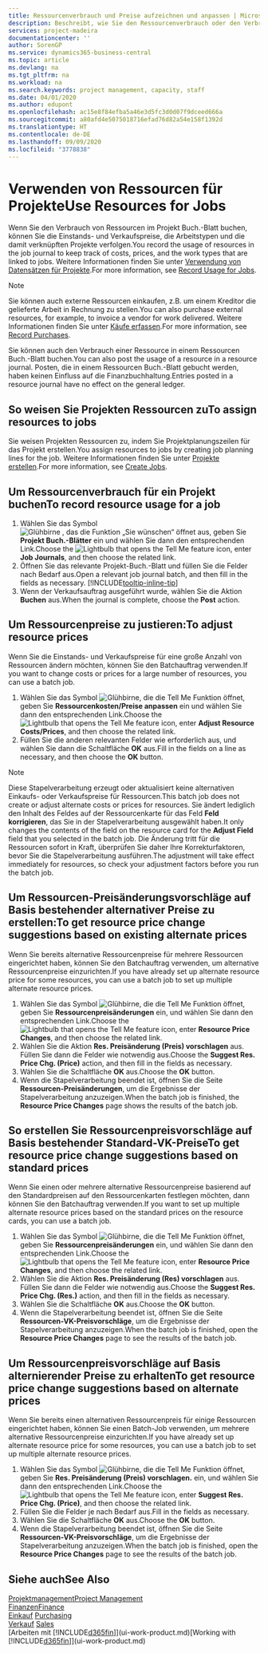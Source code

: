 ```yaml
---
title: Ressourcenverbrauch und Preise aufzeichnen und anpassen | Microsoft Docs
description: Beschreibt, wie Sie den Ressourcenverbrauch oder den Verbrauch erfassen können, die einem Projekt zugeordnet sind, um Kosten, Preisen und Arbeitstypen zu verwalten.
services: project-madeira
documentationcenter: ''
author: SorenGP
ms.service: dynamics365-business-central
ms.topic: article
ms.devlang: na
ms.tgt_pltfrm: na
ms.workload: na
ms.search.keywords: project management, capacity, staff
ms.date: 04/01/2020
ms.author: edupont
ms.openlocfilehash: ac15e8f84efba5a46e3d5fc3d0d07f9dceed666a
ms.sourcegitcommit: a80afd4e5075018716efad76d82a54e158f1392d
ms.translationtype: HT
ms.contentlocale: de-DE
ms.lasthandoff: 09/09/2020
ms.locfileid: "3778838"
---
```

# <a name="use-resources-for-jobs"></a><span data-ttu-id="627e1-103">Verwenden von Ressourcen für Projekte</span><span class="sxs-lookup"><span data-stu-id="627e1-103">Use Resources for Jobs</span></span>
<span data-ttu-id="627e1-104">Wenn Sie den Verbrauch von Ressourcen im Projekt Buch.-Blatt buchen, können Sie die Einstands- und Verkaufspreise, die Arbeitstypen und die damit verknüpften Projekte verfolgen.</span><span class="sxs-lookup"><span data-stu-id="627e1-104">You record the usage of resources in the job journal to keep track of costs, prices, and the work types that are linked to jobs.</span></span> <span data-ttu-id="627e1-105">Weitere Informationen finden Sie unter [Verwendung von Datensätzen für Projekte](projects-how-record-job-usage.md).</span><span class="sxs-lookup"><span data-stu-id="627e1-105">For more information, see [Record Usage for Jobs](projects-how-record-job-usage.md).</span></span>

> [!NOTE]
> <span data-ttu-id="627e1-106">Sie können auch externe Ressourcen einkaufen, z.B. um einem Kreditor die gelieferte Arbeit in Rechnung zu stellen.</span><span class="sxs-lookup"><span data-stu-id="627e1-106">You can also purchase external resources, for example, to invoice a vendor for work delivered.</span></span> <span data-ttu-id="627e1-107">Weitere Informationen finden Sie unter [Käufe erfassen](purchasing-how-record-purchases.md).</span><span class="sxs-lookup"><span data-stu-id="627e1-107">For more information, see [Record Purchases](purchasing-how-record-purchases.md).</span></span>

<span data-ttu-id="627e1-108">Sie können auch den Verbrauch einer Ressource in einem Ressourcen Buch.-Blatt buchen.</span><span class="sxs-lookup"><span data-stu-id="627e1-108">You can also post the usage of a resource in a resource journal.</span></span> <span data-ttu-id="627e1-109">Posten, die in einem Ressourcen Buch.-Blatt gebucht werden, haben keinen Einfluss auf die Finanzbuchhaltung.</span><span class="sxs-lookup"><span data-stu-id="627e1-109">Entries posted in a resource journal have no effect on the general ledger.</span></span>

## <a name="to-assign-resources-to-jobs"></a><span data-ttu-id="627e1-110">So weisen Sie Projekten Ressourcen zu</span><span class="sxs-lookup"><span data-stu-id="627e1-110">To assign resources to jobs</span></span>
<span data-ttu-id="627e1-111">Sie weisen Projekten Ressourcen zu, indem Sie Projektplanungszeilen für das Projekt erstellen.</span><span class="sxs-lookup"><span data-stu-id="627e1-111">You assign resources to jobs by creating job planning lines for the job.</span></span> <span data-ttu-id="627e1-112">Weitere Informationen finden Sie unter  [Projekte erstellen](projects-how-create-jobs.md).</span><span class="sxs-lookup"><span data-stu-id="627e1-112">For more information, see [Create Jobs](projects-how-create-jobs.md).</span></span>

## <a name="to-record-resource-usage-for-a-job"></a><span data-ttu-id="627e1-113">Um Ressourcenverbrauch für ein Projekt buchen</span><span class="sxs-lookup"><span data-stu-id="627e1-113">To record resource usage for a job</span></span>
1. <span data-ttu-id="627e1-114">Wählen Sie das Symbol ![Glühbirne , das die Funktion „Sie wünschen“ öffnet](media/ui-search/search_small.png "Sagen Sie mir, was Sie tun wollen") aus, geben Sie **Projekt Buch.-Blätter** ein und wählen Sie dann den entsprechenden Link.</span><span class="sxs-lookup"><span data-stu-id="627e1-114">Choose the ![Lightbulb that opens the Tell Me feature](media/ui-search/search_small.png "Tell me what you want to do") icon, enter **Job Journals**, and then choose the related link.</span></span>
2. <span data-ttu-id="627e1-115">Öffnen Sie das relevante Projekt-Buch.-Blatt und füllen Sie die Felder nach Bedarf aus.</span><span class="sxs-lookup"><span data-stu-id="627e1-115">Open a relevant job journal batch, and then fill in the fields as necessary.</span></span> [!INCLUDE[tooltip-inline-tip](includes/tooltip-inline-tip_md.md)]
3. <span data-ttu-id="627e1-116">Wenn der Verkaufsauftrag ausgeführt wurde, wählen Sie die Aktion **Buchen** aus.</span><span class="sxs-lookup"><span data-stu-id="627e1-116">When the journal is complete, choose the **Post** action.</span></span>

## <a name="to-adjust-resource-prices"></a><span data-ttu-id="627e1-117">Um Ressourcenpreise zu justieren:</span><span class="sxs-lookup"><span data-stu-id="627e1-117">To adjust resource prices</span></span>
<span data-ttu-id="627e1-118">Wenn Sie die Einstands- und Verkaufspreise für eine große Anzahl von Ressourcen ändern möchten, können Sie den Batchauftrag verwenden.</span><span class="sxs-lookup"><span data-stu-id="627e1-118">If you want to change costs or prices for a large number of resources, you can use a batch job.</span></span>  

1. <span data-ttu-id="627e1-119">Wählen Sie das Symbol ![Glühbirne, die die Tell Me Funktion öffnet](media/ui-search/search_small.png "Sagen Sie mir, was Sie tun wollen"), geben Sie **Ressourcenkosten/Preise anpassen** ein und wählen Sie dann den entsprechenden Link.</span><span class="sxs-lookup"><span data-stu-id="627e1-119">Choose the ![Lightbulb that opens the Tell Me feature](media/ui-search/search_small.png "Tell me what you want to do") icon, enter **Adjust Resource Costs/Prices**, and then choose the related link.</span></span>
2. <span data-ttu-id="627e1-120">Füllen Sie die anderen relevanten Felder wie erforderlich aus, und wählen Sie dann die Schaltfläche **OK** aus.</span><span class="sxs-lookup"><span data-stu-id="627e1-120">Fill in the fields on a line as necessary, and then choose the **OK** button.</span></span>

> [!NOTE]  
>   <span data-ttu-id="627e1-121">Diese Stapelverarbeitung erzeugt oder aktualisiert keine alternativen Einkaufs- oder Verkaufspreise für Ressourcen.</span><span class="sxs-lookup"><span data-stu-id="627e1-121">This batch job does not create or adjust alternate costs or prices for resources.</span></span> <span data-ttu-id="627e1-122">Sie ändert lediglich den Inhalt des Feldes auf der Ressourcenkarte für das Feld **Feld korrigieren**, das Sie in der Stapelverarbeitung ausgewählt haben.</span><span class="sxs-lookup"><span data-stu-id="627e1-122">It only changes the contents of the field on the resource card for the **Adjust Field** field that you selected in the batch job.</span></span> <span data-ttu-id="627e1-123">Die Änderung tritt für die Ressourcen sofort in Kraft, überprüfen Sie daher Ihre Korrekturfaktoren, bevor Sie die Stapelverarbeitung ausführen.</span><span class="sxs-lookup"><span data-stu-id="627e1-123">The adjustment will take effect immediately for resources, so check your adjustment factors before you run the batch job.</span></span>

## <a name="to-get-resource-price-change-suggestions-based-on-existing-alternate-prices"></a><span data-ttu-id="627e1-124">Um Ressourcen-Preisänderungsvorschläge auf Basis bestehender alternativer Preise zu erstellen:</span><span class="sxs-lookup"><span data-stu-id="627e1-124">To get resource price change suggestions based on existing alternate prices</span></span>
<span data-ttu-id="627e1-125">Wenn Sie bereits alternative Ressourcenpreise für mehrere Ressourcen eingerichtet haben, können Sie den Batchauftrag verwenden, um alternative Ressourcenpreise einzurichten.</span><span class="sxs-lookup"><span data-stu-id="627e1-125">If you have already set up alternate resource price for some resources, you can use a batch job to set up multiple alternate resource prices.</span></span>

1. <span data-ttu-id="627e1-126">Wählen Sie das Symbol ![Glühbirne, die die Tell Me Funktion öffnet](media/ui-search/search_small.png "Was möchten Sie tun?"), geben Sie **Ressourcenpreisänderungen** ein, und wählen Sie dann den entsprechenden Link.</span><span class="sxs-lookup"><span data-stu-id="627e1-126">Choose the ![Lightbulb that opens the Tell Me feature](media/ui-search/search_small.png "Tell me what you want to do") icon, enter **Resource Price Changes**, and then choose the related link.</span></span>
2. <span data-ttu-id="627e1-127">Wählen Sie die Aktion **Res. Preisänderung (Preis) vorschlagen** aus. Füllen Sie dann die Felder wie notwendig aus.</span><span class="sxs-lookup"><span data-stu-id="627e1-127">Choose the **Suggest Res. Price Chg. (Price)** action, and then fill in the fields as necessary.</span></span>
3. <span data-ttu-id="627e1-128">Wählen Sie die Schaltfläche **OK** aus.</span><span class="sxs-lookup"><span data-stu-id="627e1-128">Choose the **OK** button.</span></span>  
4. <span data-ttu-id="627e1-129">Wenn die Stapelverarbeitung beendet ist, öffnen Sie die Seite **Ressourcen-Preisänderungen**, um die Ergebnisse der Stapelverarbeitung anzuzeigen.</span><span class="sxs-lookup"><span data-stu-id="627e1-129">When the batch job is finished, the **Resource Price Changes** page shows the results of the batch job.</span></span>

## <a name="to-get-resource-price-change-suggestions-based-on-standard-prices"></a><span data-ttu-id="627e1-130">So erstellen Sie Ressourcenpreisvorschläge auf Basis bestehender Standard-VK-Preise</span><span class="sxs-lookup"><span data-stu-id="627e1-130">To get resource price change suggestions based on standard prices</span></span>
<span data-ttu-id="627e1-131">Wenn Sie einen oder mehrere alternative Ressourcenpreise basierend auf den Standardpreisen auf den Ressourcenkarten festlegen möchten, dann können Sie den Batchauftrag verwenden.</span><span class="sxs-lookup"><span data-stu-id="627e1-131">If you want to set up multiple alternate resource prices based on the standard prices on the resource cards, you can use a batch job.</span></span>  

1. <span data-ttu-id="627e1-132">Wählen Sie das Symbol ![Glühbirne, die die Tell Me Funktion öffnet](media/ui-search/search_small.png "Tell Me-Funktion"), geben Sie **Ressourcenpreisänderungen** ein, und wählen Sie dann den entsprechenden Link.</span><span class="sxs-lookup"><span data-stu-id="627e1-132">Choose the ![Lightbulb that opens the Tell Me feature](media/ui-search/search_small.png "Tell me what you want to do") icon, enter **Resource Price Changes**, and then choose the related link.</span></span>
2. <span data-ttu-id="627e1-133">Wählen Sie die Aktion **Res. Preisänderung (Res) vorschlagen** aus. Füllen Sie dann die Felder wie notwendig aus.</span><span class="sxs-lookup"><span data-stu-id="627e1-133">Choose the **Suggest Res. Price Chg. (Res.)** action, and then fill in the fields as necessary.</span></span>  
3. <span data-ttu-id="627e1-134">Wählen Sie die Schaltfläche **OK** aus.</span><span class="sxs-lookup"><span data-stu-id="627e1-134">Choose the **OK** button.</span></span>  
4. <span data-ttu-id="627e1-135">Wenn die Stapelverarbeitung beendet ist, öffnen Sie die Seite **Ressourcen-VK-Preisvorschläge**, um die Ergebnisse der Stapelverarbeitung anzuzeigen.</span><span class="sxs-lookup"><span data-stu-id="627e1-135">When the batch job is finished, open the **Resource Price Changes** page to see the results of the batch job.</span></span>

## <a name="to-get-resource-price-change-suggestions-based-on-alternate-prices"></a><span data-ttu-id="627e1-136">Um Ressourcenpreisvorschläge auf Basis alternierender Preise zu erhalten</span><span class="sxs-lookup"><span data-stu-id="627e1-136">To get resource price change suggestions based on alternate prices</span></span>
<span data-ttu-id="627e1-137">Wenn Sie bereits einen alternativen Ressourcenpreis für einige Ressourcen eingerichtet haben, können Sie einen Batch-Job verwenden, um mehrere alternative Ressourcenpreise einzurichten.</span><span class="sxs-lookup"><span data-stu-id="627e1-137">If you have already set up alternate resource price for some resources, you can use a batch job to set up multiple alternate resource prices.</span></span>

1. <span data-ttu-id="627e1-138">Wählen Sie das Symbol ![Glühbirne, die die Tell Me Funktion öffnet](media/ui-search/search_small.png "Tell Me-Funktion"), geben Sie **Res. Preisänderung (Preis) vorschlagen.** ein, und wählen Sie dann den entsprechenden Link.</span><span class="sxs-lookup"><span data-stu-id="627e1-138">Choose the ![Lightbulb that opens the Tell Me feature](media/ui-search/search_small.png "Tell me what you want to do") icon, enter **Suggest Res. Price Chg. (Price)**, and then choose the related link.</span></span>  
2. <span data-ttu-id="627e1-139">Füllen Sie die Felder je nach Bedarf aus.</span><span class="sxs-lookup"><span data-stu-id="627e1-139">Fill in the fields as necessary.</span></span>
3. <span data-ttu-id="627e1-140">Wählen Sie die Schaltfläche **OK** aus.</span><span class="sxs-lookup"><span data-stu-id="627e1-140">Choose the **OK** button.</span></span>  
4. <span data-ttu-id="627e1-141">Wenn die Stapelverarbeitung beendet ist, öffnen Sie die Seite **Ressourcen-VK-Preisvorschläge**, um die Ergebnisse der Stapelverarbeitung anzuzeigen.</span><span class="sxs-lookup"><span data-stu-id="627e1-141">When the batch job is finished, open the **Resource Price Changes** page to see the results of the batch job.</span></span>

## <a name="see-also"></a><span data-ttu-id="627e1-142">Siehe auch</span><span class="sxs-lookup"><span data-stu-id="627e1-142">See Also</span></span>
[<span data-ttu-id="627e1-143">Projektmanagement</span><span class="sxs-lookup"><span data-stu-id="627e1-143">Project Management</span></span>](projects-manage-projects.md)  
[<span data-ttu-id="627e1-144">Finanzen</span><span class="sxs-lookup"><span data-stu-id="627e1-144">Finance</span></span>](finance.md)  
<span data-ttu-id="627e1-145">[Einkauf](purchasing-manage-purchasing.md)       </span><span class="sxs-lookup"><span data-stu-id="627e1-145">[Purchasing](purchasing-manage-purchasing.md)       </span></span>  
<span data-ttu-id="627e1-146">[Verkauf](sales-manage-sales.md)   </span><span class="sxs-lookup"><span data-stu-id="627e1-146">[Sales](sales-manage-sales.md)   </span></span>  
<span data-ttu-id="627e1-147">[Arbeiten mit [!INCLUDE[d365fin](includes/d365fin_md.md)]](ui-work-product.md)</span><span class="sxs-lookup"><span data-stu-id="627e1-147">[Working with [!INCLUDE[d365fin](includes/d365fin_md.md)]](ui-work-product.md)</span></span>  
